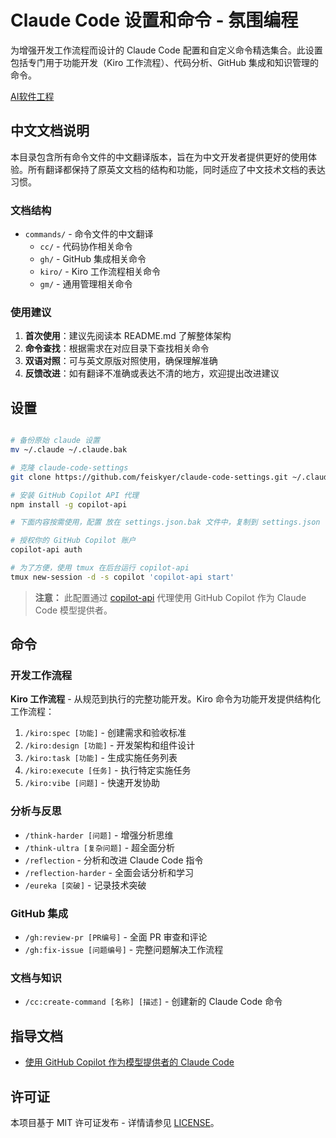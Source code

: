 # Claude Code 设置和命令 - 氛围编程

为增强开发工作流程而设计的 Claude Code 配置和自定义命令精选集合。此设置包括专门用于功能开发（Kiro 工作流程）、代码分析、GitHub 集成和知识管理的命令。

[AI软件工程](https://www.wxyaonline.top/article/2353459e-7dca-8092-9384-ce0f495e97d2)

## 中文文档说明

本目录包含所有命令文件的中文翻译版本，旨在为中文开发者提供更好的使用体验。所有翻译都保持了原英文文档的结构和功能，同时适应了中文技术文档的表达习惯。

### 文档结构

- `commands/` - 命令文件的中文翻译
  - `cc/` - 代码协作相关命令
  - `gh/` - GitHub 集成相关命令
  - `kiro/` - Kiro 工作流程相关命令
  - `gm/` - 通用管理相关命令

### 使用建议

1. **首次使用**：建议先阅读本 README.md 了解整体架构
2. **命令查找**：根据需求在对应目录下查找相关命令
3. **双语对照**：可与英文原版对照使用，确保理解准确
4. **反馈改进**：如有翻译不准确或表达不清的地方，欢迎提出改进建议

## 设置

```sh

# 备份原始 claude 设置
mv ~/.claude ~/.claude.bak

# 克隆 claude-code-settings
git clone https://github.com/feiskyer/claude-code-settings.git ~/.claude

# 安装 GitHub Copilot API 代理
npm install -g copilot-api

# 下面内容按需使用，配置 放在 settings.json.bak 文件中，复制到 settings.json 中即可

# 授权你的 GitHub Copilot 账户
copilot-api auth

# 为了方便，使用 tmux 在后台运行 copilot-api
tmux new-session -d -s copilot 'copilot-api start'
```

> **注意：** 此配置通过 [copilot-api](https://github.com/ericc-ch/copilot-api) 代理使用 GitHub Copilot 作为 Claude Code 模型提供者。

## 命令

### 开发工作流程

**Kiro 工作流程** - 从规范到执行的完整功能开发。Kiro 命令为功能开发提供结构化工作流程：

1. `/kiro:spec [功能]` - 创建需求和验收标准
2. `/kiro:design [功能]` - 开发架构和组件设计
3. `/kiro:task [功能]` - 生成实施任务列表
4. `/kiro:execute [任务]` - 执行特定实施任务
5. `/kiro:vibe [问题]` - 快速开发协助

### 分析与反思

- `/think-harder [问题]` - 增强分析思维
- `/think-ultra [复杂问题]` - 超全面分析
- `/reflection` - 分析和改进 Claude Code 指令
- `/reflection-harder` - 全面会话分析和学习
- `/eureka [突破]` - 记录技术突破

### GitHub 集成

- `/gh:review-pr [PR编号]` - 全面 PR 审查和评论
- `/gh:fix-issue [问题编号]` - 完整问题解决工作流程

### 文档与知识

- `/cc:create-command [名称] [描述]` - 创建新的 Claude Code 命令

## 指导文档

- [使用 GitHub Copilot 作为模型提供者的 Claude Code](guidances/github-copilot.md)

## 许可证

本项目基于 MIT 许可证发布 - 详情请参见 [LICENSE](LICENSE)。
